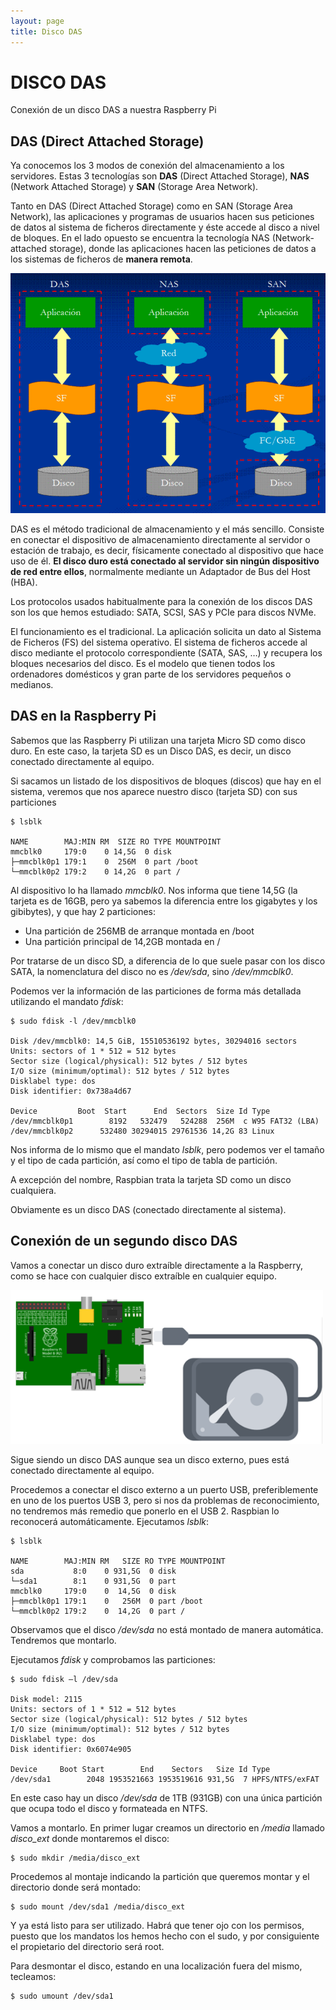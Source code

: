 ```yaml
---
layout: page
title: Disco DAS
---
```

# DISCO DAS

Conexión de un disco DAS a nuestra Raspberry Pi

## DAS (Direct Attached Storage)
Ya conocemos los 3 modos de conexión del almacenamiento a los servidores. Estas 3 tecnologías son **DAS** (Direct Attached Storage), **NAS** (Network Attached Storage) y **SAN** (Storage Area Network). 

Tanto en DAS (Direct Attached Storage) como en SAN (Storage Area Network), las aplicaciones y programas de usuarios hacen sus peticiones de datos al sistema de ficheros directamente y éste accede al disco a nivel de bloques. En el lado opuesto se encuentra la tecnología NAS (Network-attached storage), donde las aplicaciones hacen las peticiones de datos a los sistemas de ficheros de **manera remota**.

<img src="./images/0501.png" width="650">

DAS es el método tradicional de almacenamiento y el más sencillo. Consiste en conectar el dispositivo de almacenamiento directamente al servidor o estación de trabajo, es decir, físicamente conectado al dispositivo que hace uso de él. **El disco duro está conectado al servidor sin ningún dispositivo de red entre ellos**, normalmente mediante un Adaptador de Bus del Host (HBA).

Los protocolos usados habitualmente para la conexión de los discos DAS son los que hemos estudiado: SATA, SCSI, SAS y PCIe para discos NVMe.

El funcionamiento es el tradicional. La aplicación solicita un dato al Sistema de Ficheros (FS) del sistema operativo. El sistema de ficheros accede al disco mediante el protocolo correspondiente (SATA, SAS, …) y recupera los bloques necesarios del disco. Es el modelo que tienen todos los ordenadores domésticos y gran parte de los servidores pequeños o medianos.

## DAS en la Raspberry Pi
Sabemos que las Raspberry Pi utilizan una tarjeta Micro SD como disco duro. En este caso, la tarjeta SD es un Disco DAS, es decir, un disco conectado directamente al equipo.

Si sacamos un listado de los dispositivos de bloques (discos) que hay en el sistema, veremos que nos aparece nuestro disco (tarjeta SD) con sus particiones

    $ lsblk

    NAME        MAJ:MIN RM  SIZE RO TYPE MOUNTPOINT
    mmcblk0     179:0    0 14,5G  0 disk
    ├─mmcblk0p1 179:1    0  256M  0 part /boot
    └─mmcblk0p2 179:2    0 14,2G  0 part /

Al dispositivo lo ha llamado *mmcblk0*. Nos informa que tiene 14,5G (la tarjeta es de 16GB, pero ya sabemos la diferencia entre los gigabytes y los gibibytes), y que hay 2 particiones:
- Una partición de 256MB de arranque montada en /boot
- Una partición principal de 14,2GB montada en /

Por tratarse de un disco SD, a diferencia de lo que suele pasar con los disco SATA, la nomenclatura del disco no es */dev/sda*, sino */dev/mmcblk0*.

Podemos ver la información de las particiones de forma más detallada utilizando el mandato *fdisk*:

    $ sudo fdisk -l /dev/mmcblk0

    Disk /dev/mmcblk0: 14,5 GiB, 15510536192 bytes, 30294016 sectors
    Units: sectors of 1 * 512 = 512 bytes
    Sector size (logical/physical): 512 bytes / 512 bytes
    I/O size (minimum/optimal): 512 bytes / 512 bytes
    Disklabel type: dos
    Disk identifier: 0x738a4d67

    Device         Boot  Start      End  Sectors  Size Id Type
    /dev/mmcblk0p1        8192   532479   524288  256M  c W95 FAT32 (LBA)
    /dev/mmcblk0p2      532480 30294015 29761536 14,2G 83 Linux

Nos informa de lo mismo que el mandato *lsblk*, pero podemos ver el tamaño y el tipo de cada partición, así como el tipo de tabla de partición.

A excepción del nombre, Raspbian trata la tarjeta SD como un disco cualquiera.

Obviamente es un disco DAS (conectado directamente al sistema).

## Conexión de un segundo disco DAS
Vamos a conectar un disco duro extraíble directamente a la Raspberry, como se hace con cualquier disco extraíble en cualquier equipo.

<img src="./images/0502.png" width="500">

Sigue siendo un disco DAS aunque sea un disco externo, pues está conectado directamente al equipo.

Procedemos a conectar el disco externo a un puerto USB, preferiblemente en uno de los puertos USB 3, pero si nos da problemas de reconocimiento, no tendremos más remedio que ponerlo en el USB 2.
Raspbian lo reconocerá automáticamente. Ejecutamos *lsblk*:

    $ lsblk

    NAME        MAJ:MIN RM   SIZE RO TYPE MOUNTPOINT
    sda           8:0    0 931,5G  0 disk
    └─sda1        8:1    0 931,5G  0 part
    mmcblk0     179:0    0  14,5G  0 disk
    ├─mmcblk0p1 179:1    0   256M  0 part /boot
    └─mmcblk0p2 179:2    0  14,2G  0 part /

Observamos que el disco */dev/sda* no está montado de manera automática. Tendremos que montarlo.

Ejecutamos *fdisk* y comprobamos las particiones:

    $ sudo fdisk –l /dev/sda

    Disk model: 2115
    Units: sectors of 1 * 512 = 512 bytes
    Sector size (logical/physical): 512 bytes / 512 bytes
    I/O size (minimum/optimal): 512 bytes / 512 bytes
    Disklabel type: dos
    Disk identifier: 0x6074e905

    Device     Boot Start        End    Sectors   Size Id Type
    /dev/sda1        2048 1953521663 1953519616 931,5G  7 HPFS/NTFS/exFAT

En este caso hay un disco */dev/sda* de 1TB (931GB) con una única partición que ocupa todo el disco y formateada en NTFS.

Vamos a montarlo. En primer lugar creamos un directorio en */media* llamado *disco_ext* donde montaremos el disco:

    $ sudo mkdir /media/disco_ext

Procedemos al montaje indicando la partición que queremos montar y el directorio donde será montado:

    $ sudo mount /dev/sda1 /media/disco_ext

Y ya está listo para ser utilizado. Habrá que tener ojo con los permisos, puesto que los mandatos los hemos hecho con el sudo, y por consiguiente el propietario del directorio será root.

Para desmontar el disco, estando en una localización fuera del mismo, tecleamos:

    $ sudo umount /dev/sda1
